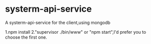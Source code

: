 # systerm-api-service
A systerm-api-service for the client,using mongodb

1.npm install
2."supervisor ./bin/www" or "npm start",I'd prefer you to choose the first one.
